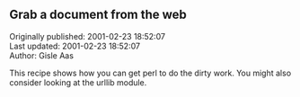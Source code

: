 ## Grab a document from the web  
Originally published: 2001-02-23 18:52:07  
Last updated: 2001-02-23 18:52:07  
Author: Gisle Aas  
  
This recipe shows how you can get perl to do the dirty work.
You might also consider looking at the urllib module.